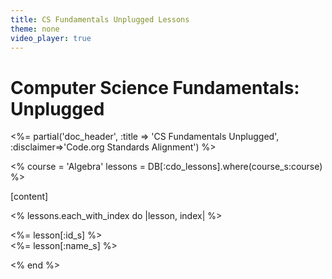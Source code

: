 ```yaml
---
title: CS Fundamentals Unplugged Lessons
theme: none
video_player: true
---
```



# Computer Science Fundamentals: Unplugged


<%= partial('doc_header', :title => 'CS Fundamentals Unplugged', :disclaimer=>'Code.org Standards Alignment') %>


<%
course = 'Algebra'
lessons = DB[:cdo_lessons].where(course_s:course)
%>

[content]

<% lessons.each_with_index do |lesson, index| %>

  <%= lesson[:id_s] %>
  <br/>
  <%= lesson[:name_s] %>
  <link rel="stylesheet" type="text/css" href="../morestyle.css"/>

<% end %>